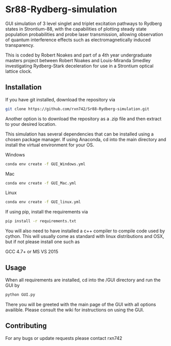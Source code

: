 # Sr88-Rydberg-simulation
GUI simulation of 3 level singlet and triplet excitation pathways to Rydberg states in Strontium-88, with the capabilities of plotting steady state population probabilities and probe laser transmission, allowing observation of quantum interference effects such as electromagnetically induced transparency.

This is coded by Robert Noakes and part of a 4th year undergraduate masters project between Robert Noakes and Louis-Miranda Smedley investigating Rydberg-Stark deceleration for use in a Strontium optical lattice clock.

## Installation

If you have git installed, download the repository via
```bash
git clone https://github.com/rxn742/Sr88-Rydberg-simulation.git
```
Another option is to download the repository as a .zip file and then extract to your desired location.

This simulation has several dependencies that can be installed using a chosen package manager. If using Anaconda, cd into the main directory and install the virtual environment for your OS.

Windows
```bash
conda env create -f GUI_Windows.yml
```

Mac
```bash
conda env create -f GUI_Mac.yml
```

Linux
```bash
conda env create -f GUI_linux.yml
```

If using pip, install the requirements via

```bash
pip install -r requirements.txt
```
You will also need to have installed a c++ compiler to compile code used by cython. This will usually come as standard with linux distributions and OSX, but if not please install one such as 

GCC 4.7+ or MS VS 2015

## Usage

When all requirements are installed, cd into the /GUI directory and run the GUI by

```bash
python GUI.py
```

There you will be greeted with the main page of the GUI with all options availible. Please consult the wiki for instructions on using the GUI.

## Contributing

For any bugs or update requests please contact rxn742

